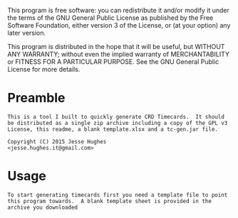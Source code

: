 This program is free software: you can redistribute it and/or modify
it under the terms of the GNU General Public License as published by
the Free Software Foundation, either version 3 of the License, or
(at your option) any later version.

This program is distributed in the hope that it will be useful,
but WITHOUT ANY WARRANTY; without even the implied warranty of
MERCHANTABILITY or FITNESS FOR A PARTICULAR PURPOSE.  See the
GNU General Public License for more details.

# Preamble
	This is a tool I built to quickly generate CRD Timecards.  It should
	be distributed as a single zip archive including a copy of the GPL v3
	License, this readme, a blank template.xlsx and a tc-gen.jar file.

	Copyright (C) 2015 Jesse Hughes
	<jesse.hughes.it@gmail.com>

# Usage
	To start generating timecards first you need a template file to point
	this program towards.  A blank template sheet is provided in the 
	archive you downloaded


